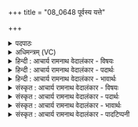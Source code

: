 +++
title = "08_0648 पूर्वस्य यत्ते"

+++
<details><summary>पदपाठः</summary>

पू꣡र्व꣢꣯स्य। यत्। ते꣣। अद्रिवः। अ। द्रिवः। अँशुः꣢। म꣡दा꣢꣯य। सु꣣म्ने꣢। आ। धे꣣हि। नः। वसो। पूर्तिः꣢। श꣣विष्ठ। शस्यते। व꣣शी꣢। हि। श꣣क्रः꣢। नू꣣न꣢म्। तत्। न꣡व्य꣢꣯म्। सं꣣न्य꣡से꣢। ६४८।
</details>

<details><summary>अधिमन्त्रम् (VC)</summary>

- इन्द्रः
- प्रजापतिः
- विराडनुष्टुप्
- गान्धारः
- 0
</details>

<details><summary>हिन्दी : आचार्य रामनाथ वेदालंकार - विषयः</summary>

संन्यासाश्रम में प्रवेश का अभिलाषी कह रहा है।
</details>

<details><summary>हिन्दी : आचार्य रामनाथ वेदालंकार - पदार्थः</summary>

पदार्थान्वयभाषाः -  हे (अद्रिवः) मेघों के स्वामिन् अथवा धर्ममेघ समाधि में सहायक परमेश्वर ! (यत्) क्योंकि (पूर्वस्य) श्रेष्ठ (ते) आपकी (अंशुः) तेज की किरण (मदाय) आनन्द के लिए होती है, इस कारण, हे (वसो) निवासक ! (नः) हमें (सुम्ने) मोक्ष के आनन्द में (आ धेहि) स्थित करो। हे (शविष्ठ) बलिष्ठ परमात्मन् ! (पूर्तिः) आपसे उत्पन्न की हुई पूर्णता (शस्यते) सबसे प्रशंसा की जाती है। (शक्रः) सर्वशक्तिमान् आप (नूनम्) आज (वशी हि) मेरे वशकर्ता हो गये हो, (तत्) इसलिए, आपके वशवर्ती हुआ मैं (नव्यम्) नवीन प्रतीत होनेवाली पुत्रेषणा, वित्तैषणा, लोकैषणा रूप लौकिक चमक-दमक का (संन्यसे) परित्याग करता हूँ, परित्याग करके संन्यासाश्रम में प्रवेश करता हूँ और उस आश्रम में रहता हुआ (नव्यम्) स्तुति करने योग्य इन्द्र परमेश्वर को (संन्यसे) भली-भाँति हृदय में धारण करता हूँ, श्लेष से यह दूसरा अर्थ भी जानना चाहिए ॥८॥
</details>

<details><summary>हिन्दी : आचार्य रामनाथ वेदालंकार - भावार्थः</summary>

भावार्थभाषाः -  भोग-विलास देखने में ही रमणीय प्रतीत होते हैं। वे लोग धन्य हैं, जो उनका परित्याग करके, संन्यासाश्रम में प्रविष्ट होकर, निष्काम लोकसेवा के व्रत को स्वीकार कर ब्रह्म में लीन रहते हैं ॥८॥
</details>

<details><summary>संस्कृत : आचार्य रामनाथ वेदालंकार - विषयः</summary>

अथ संन्यासाश्रमं प्रविविक्षुराह।
</details>

<details><summary>संस्कृत : आचार्य रामनाथ वेदालंकार - पदार्थः</summary>

पदार्थान्वयभाषाः -  हे (अद्रिवः) मेघानां स्वामिन् धर्ममेघसमाधौ सहायक वा परमेश्वर ! (यत्) यस्मात् (पूर्वस्य) श्रेष्ठस्य (ते) तव (अंशुः) तेजोरश्मिः (मदाय) आनन्दाय भवति, तस्मात्, हे (वसो) निवासक ! (नः) अस्मान् (सुम्ने) सुखे, मोक्षानन्दे (आ धेहि) आस्थापय। हे (शविष्ठ) बलिष्ठ परमात्मन् ! (पूर्तिः) त्वज्जनिता परिपूर्णता (शस्यते) सर्वैः प्रशस्यते। (शक्रः) सर्वशक्तिमान् त्वम् (नूनम्) अद्य (वशी हि) मम वशकर्ता किल सञ्जातः, (तत्) तस्मात् त्वद्वशवर्ती अहम् (नव्यम्) नूतनत्वेन आभासमानं पुत्रैषणावित्तैषणालोकैषणारूपं लौकिकचाकचक्यम् (संन्यसे१) परित्यजामि, परित्यज्य संन्यासाश्रमं प्रविशामीत्यर्थः। तत्र च (नव्यम्) स्तुत्यम् इन्द्रं परमेश्वरम् (संन्यसे) सम्यग् हृदि धारयामि इति द्वितीयोऽपि श्लेषमूलोऽर्थोऽध्यवसेयः। (संन्यसे) इत्यत्र हि योगात् ‘छन्दस्यनेकमपि साकाङ्क्षम्’ अ० ८।१।३५ इति निघातप्रतिषेधः। (अद्रिवः) अद्रिः मेघनाम। निघं० १।१० ॥८॥
</details>

<details><summary>संस्कृत : आचार्य रामनाथ वेदालंकार - भावार्थः</summary>

भावार्थभाषाः -  आपातरमणीयाः खलु भोगाः। धन्यास्ते ये तान् परिहृत्य संन्यासाश्रमं प्रविश्य निष्कामलोकसेवाव्रतमङ्गीकृत्य ब्रह्मणि लीना भवन्ति ॥८॥
</details>

<details><summary>संस्कृत : आचार्य रामनाथ वेदालंकार - पादटिप्पनी</summary>

टिप्पणी:   १. नव्यं नूतनं वलीपलितादिलक्षणेन पुराणत्वेन वर्जितं तमिन्द्रं त्वाम् नूनम् अवश्यम् संन्यसे अहं सम्यक् नितरां प्रक्षिपामि, अस्मिन्, कर्मणि हविषो भोक्तृत्वेन स्थापयामीत्यर्थः। यद्वा, हे इन्द्र, नव्यमिति क्रियाविशेषणम्, नूतनम् अन्यैरक्षतपूर्वं यथा भवति तथा नूनम् इदानीं संन्यसे अस्माभिः सेव्यसे, षण सम्भक्तौ, यकि रूपम्—इति सायणः।
</details>
